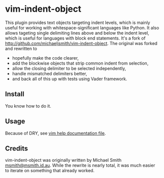 # vim-indent-object

This plugin provides text objects targeting indent levels, which is mainly
useful for working with whitespace-significant languages like Python. It also
allows tageting single delimiting lines above and below the indent level, which
is useful for languages with block end statements. It's a fork of
<http://github.com/michaeljsmith/vim-indent-object>. The original was forked
and rewritten to
  - hopefully make the code clearer,
  - add the blockwise objects that strip common indent from selection,
  - allow the closing delimiter to be selected independently,
  - handle mismatched delimiters better,
  - and back all of this up with tests using Vader framework.

## Install

You know how to do it.

## Usage

Because of DRY, see [vim help documentation file](doc/indent-object.txt).

## Credits

vim-indent-object was originally written by Michael Smith
<msmith@msmith.id.au>. While the rewrite is nearly total, it was much easier to
iterate on something that already worked.
